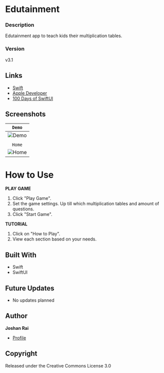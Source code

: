 # Edutainment

### Description
Edutainment app to teach kids their multiplication tables.

### Version
v3.1

## Links
- [Swift](<https://www.swift.org/> "Swift")
- [Apple Developer](<https://developer.apple.com/> "Apple Developer")
- [100 Days of SwiftUI](<https://www.hackingwithswift.com/100/swiftui> "100 Days of SwiftUI")

## Screenshots
| `Demo` |
| :-: |
| <div><img src="https://user-images.githubusercontent.com/60300252/162859546-9e4436cc-508e-45e4-ac74-a164998f94c9.gif" alt="Demo" width="realtive" height="relative"/></div> |
| |
| `Home` | `Settings` |
| <div><img src="https://user-images.githubusercontent.com/60300252/162859921-ddd1e5f3-85d5-477d-bfc9-f32668a87bf7.png" alt="Home" width="realtive" height="relative"/></div> | <div><img src="https://user-images.githubusercontent.com/60300252/162861082-e67261e2-3dd6-4fa1-9bea-5635fc34a314.png" alt="Settings" width="realtive" height="relative"/></div> |

# How to Use
**PLAY GAME**
1. Click "Play Game".
2. Set the game settings. Up till which multiplication tables and amount of questions.
3. Click "Start Game".

**TUTORIAL**
1. Click on "How to Play".
2. View each section based on your needs.

## Built With
- Swift
- SwiftUI

## Future Updates
- No updates planned

## Author
**Joshan Rai**
- [Profile](https://github.com/pradheon "Joshan Rai (Pradheon)")

## Copyright
Released under the Creative Commons License 3.0
